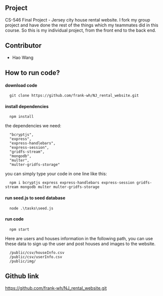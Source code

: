## Project

CS-546 Final Project - Jersey city house rental website. I fork my group project and have done the rest of the things which my teammates did in this course. So this is my individual project, from the front end to the back end.

## Contributor

* Hao Wang

## How to run code?
#### download code
```
  git clone https://github.com/frank-wh/NJ_rental_website.git
```

#### install dependencies
```
  npm install
```

the dependencies we need:
```
  "bcryptjs",
  "express",
  "express-handlebars",
  "express-session",
  "gridfs-stream",
  "mongodb",
  "multer",
  "multer-gridfs-storage"
```

you can simply type your code in one line like this:
```
  npm i bcryptjs express express-handlebars express-session gridfs-stream mongodb multer multer-gridfs-storage
```

#### run seed.js to seed database
```
  node .\tasks\seed.js
```

#### run code
```
  npm start
```

Here are users and houses information in the following path, you can use these data to sign up the user and post houses and images to the website.
```
  /public/csv/houseInfo.csv
  /public/csv/userInfo.csv
  /public/img/
```

## Github link
https://github.com/frank-wh/NJ_rental_website.git
